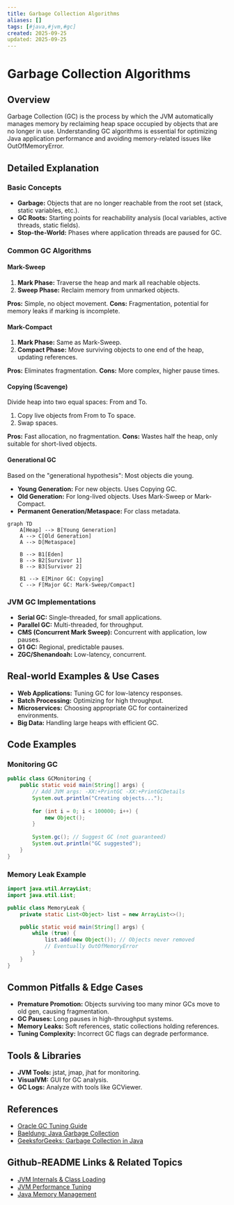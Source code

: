 ```yaml
---
title: Garbage Collection Algorithms
aliases: []
tags: [#java,#jvm,#gc]
created: 2025-09-25
updated: 2025-09-25
---
```


# Garbage Collection Algorithms

## Overview

Garbage Collection (GC) is the process by which the JVM automatically manages memory by reclaiming heap space occupied by objects that are no longer in use. Understanding GC algorithms is essential for optimizing Java application performance and avoiding memory-related issues like OutOfMemoryError.

## Detailed Explanation

### Basic Concepts

- **Garbage:** Objects that are no longer reachable from the root set (stack, static variables, etc.).
- **GC Roots:** Starting points for reachability analysis (local variables, active threads, static fields).
- **Stop-the-World:** Phases where application threads are paused for GC.

### Common GC Algorithms

#### Mark-Sweep

1. **Mark Phase:** Traverse the heap and mark all reachable objects.
2. **Sweep Phase:** Reclaim memory from unmarked objects.

**Pros:** Simple, no object movement.
**Cons:** Fragmentation, potential for memory leaks if marking is incomplete.

#### Mark-Compact

1. **Mark Phase:** Same as Mark-Sweep.
2. **Compact Phase:** Move surviving objects to one end of the heap, updating references.

**Pros:** Eliminates fragmentation.
**Cons:** More complex, higher pause times.

#### Copying (Scavenge)

Divide heap into two equal spaces: From and To.

1. Copy live objects from From to To space.
2. Swap spaces.

**Pros:** Fast allocation, no fragmentation.
**Cons:** Wastes half the heap, only suitable for short-lived objects.

#### Generational GC

Based on the "generational hypothesis": Most objects die young.

- **Young Generation:** For new objects. Uses Copying GC.
- **Old Generation:** For long-lived objects. Uses Mark-Sweep or Mark-Compact.
- **Permanent Generation/Metaspace:** For class metadata.

```mermaid
graph TD
    A[Heap] --> B[Young Generation]
    A --> C[Old Generation]
    A --> D[Metaspace]

    B --> B1[Eden]
    B --> B2[Survivor 1]
    B --> B3[Survivor 2]

    B1 --> E[Minor GC: Copying]
    C --> F[Major GC: Mark-Sweep/Compact]
```

### JVM GC Implementations

- **Serial GC:** Single-threaded, for small applications.
- **Parallel GC:** Multi-threaded, for throughput.
- **CMS (Concurrent Mark Sweep):** Concurrent with application, low pauses.
- **G1 GC:** Regional, predictable pauses.
- **ZGC/Shenandoah:** Low-latency, concurrent.

## Real-world Examples & Use Cases

- **Web Applications:** Tuning GC for low-latency responses.
- **Batch Processing:** Optimizing for high throughput.
- **Microservices:** Choosing appropriate GC for containerized environments.
- **Big Data:** Handling large heaps with efficient GC.

## Code Examples

### Monitoring GC

```java
public class GCMonitoring {
    public static void main(String[] args) {
        // Add JVM args: -XX:+PrintGC -XX:+PrintGCDetails
        System.out.println("Creating objects...");
        
        for (int i = 0; i < 100000; i++) {
            new Object();
        }
        
        System.gc(); // Suggest GC (not guaranteed)
        System.out.println("GC suggested");
    }
}
```

### Memory Leak Example

```java
import java.util.ArrayList;
import java.util.List;

public class MemoryLeak {
    private static List<Object> list = new ArrayList<>();

    public static void main(String[] args) {
        while (true) {
            list.add(new Object()); // Objects never removed
            // Eventually OutOfMemoryError
        }
    }
}
```

## Common Pitfalls & Edge Cases

- **Premature Promotion:** Objects surviving too many minor GCs move to old gen, causing fragmentation.
- **GC Pauses:** Long pauses in high-throughput systems.
- **Memory Leaks:** Soft references, static collections holding references.
- **Tuning Complexity:** Incorrect GC flags can degrade performance.

## Tools & Libraries

- **JVM Tools:** jstat, jmap, jhat for monitoring.
- **VisualVM:** GUI for GC analysis.
- **GC Logs:** Analyze with tools like GCViewer.

## References

- [Oracle GC Tuning Guide](https://docs.oracle.com/javase/8/docs/technotes/guides/vm/gctuning/)
- [Baeldung: Java Garbage Collection](https://www.baeldung.com/java-garbage-collection)
- [GeeksforGeeks: Garbage Collection in Java](https://www.geeksforgeeks.org/garbage-collection-java/)

## Github-README Links & Related Topics

- [JVM Internals & Class Loading](../jvm-internals-class-loading)
- [JVM Performance Tuning](../jvm-performance-tuning)
- [Java Memory Management](../java-memory-management)
